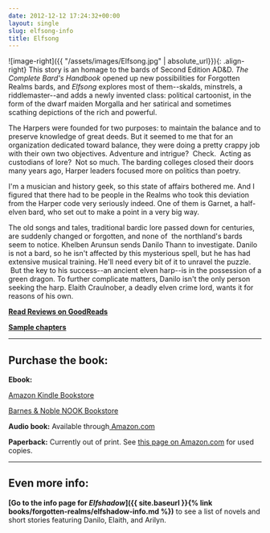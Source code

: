 ```yaml
---
date: 2012-12-12 17:24:32+00:00
layout: single
slug: elfsong-info
title: Elfsong
---
```


![image-right]({{ "/assets/images/Elfsong.jpg" | absolute_url}}){: .align-right} This story is an homage to the bards of Second Edition AD&D. _The Complete Bard's Handbook_ opened up new possibilities for Forgotten Realms bards, and _Elfsong_ explores most of them--skalds, minstrels, a riddlemaster--and adds a newly invented class: political cartoonist, in the form of the dwarf maiden Morgalla and her satirical and sometimes scathing depictions of the rich and powerful.

The Harpers were founded for two purposes: to maintain the balance and to preserve knowledge of great deeds. But it seemed to me that for an organization dedicated toward balance, they were doing a pretty crappy job with their own two objectives. Adventure and intrigue?  Check.  Acting as custodians of lore?  Not so much. The barding colleges closed their doors many years ago, Harper leaders focused more on politics than poetry.

I'm a musician and history geek, so this state of affairs bothered me. And I figured that there had to be people in the Realms who took this deviation from the Harper code very seriously indeed. One of them is Garnet, a half-elven bard, who set out to make a point in a very big way.

The old songs and tales, traditional bardic lore passed down for centuries, are suddenly changed or forgotten, and none of  the northland's bards seem to notice. Khelben Arunsun sends Danilo Thann to investigate. Danilo is not a bard, so he isn't affected by this mysterious spell, but he has had extensive musical training. He'll need every bit of it to unravel the puzzle.  But the key to his success--an ancient elven harp--is in the possession of a green dragon. To further complicate matters, Danilo isn't the only person seeking the harp. Elaith Craulnober, a deadly elven crime lord, wants it for reasons of his own.

**[Read Reviews on GoodReads](http://www.goodreads.com/book/show/230998.Elfsong)**

**[Sample chapters](http://books.google.com/books?id=1XUwCPNmAwsC&printsec=frontcover&source=gbs_ge_summary_r&cad=0#v=onepage&q&f=false)**

***


## Purchase the book:

**Ebook:**

[Amazon Kindle Bookstore](http://www.amazon.com/Elfsong-Song-Swords-Book-ebook/dp/B004ZZOCLO/ref=tmm_kin_title_0)

[Barnes & Noble NOOK Bookstore](http://www.barnesandnoble.com/w/elfsong-elaine-cunningham/1112927417?ean=9780786959686)

**Audio book:** Available through[ Amazon.com](http://www.amazon.com/Elfsong-Forgotten-Realms-Songs-Swords/dp/B00B7CBFGS/ref=sr_1_23?s=digital-text&ie=UTF8&qid=1360071724&sr=1-23&keywords=elaine+cunningham)

**Paperback:** Currently out of print. See [this page on Amazon.com](http://www.amazon.com/Elfsong-Forgotten-Realms-Songs-Swords/dp/0786916613) for used copies.

***

## Even more info:

**[Go to the info page for _Elfshadow_]({{ site.baseurl }}{% link books/forgotten-realms/elfshadow-info.md %})** to see a list of novels and short stories featuring Danilo, Elaith, and Arilyn.
